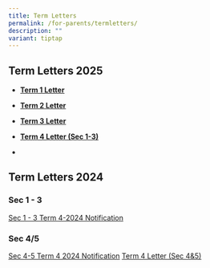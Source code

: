 ```yaml
---
title: Term Letters
permalink: /for-parents/termletters/
description: ""
variant: tiptap
---
```

<h2>Term Letters 2025</h2>
<ul data-tight="true" class="tight">
<li>
<p><strong><a href="/files/Term Letters/2025/Start_of_Sem_1_2025_Letter_w_Term_1_Calendar.pdf" rel="noopener noreferrer nofollow" target="_blank">Term 1 Letter</a></strong>
</p>
</li>
<li>
<p><strong><a href="/files/Term Letters/2025/Term_2_Letter.pdf" rel="noopener noreferrer nofollow" target="_blank">Term 2 Letter</a></strong>
</p>
</li>
<li>
<p><strong><a href="/files/2025_Semester_2_Letter_to_Parents.pdf" rel="noopener nofollow" target="_blank">Term 3 Letter</a></strong>
</p>
</li>
<li>
<p><strong><a href="/files/Term Letters/2025/2025_Term_4_Letter_to_Parents__S1_3_.pdf" rel="noopener nofollow" target="_blank">Term 4 Letter (Sec 1-3)</a></strong>
</p>
</li>
<li>
<p></p>
<p></p>
</li>
</ul>
<h2>Term Letters 2024</h2>
<h3>Sec 1 - 3</h3>
<p><a href="/files/Term Letters/2024/S1_3_Term_4_2024_Notification.pdf" rel="noopener nofollow" target="_blank">Sec 1 - 3 Term 4-2024 Notification</a>
</p>
<p></p>
<h3>Sec 4/5</h3>
<p><a href="/files/Term Letters/2024/S4_5_Term_4_2024_Notification.pdf" rel="noopener nofollow" target="_blank">Sec 4-5 Term 4 2024 Notification</a>
<a href="/files/Term Letters/2025/2025_Term_4_Letter_to_Parents__S4_5_.pdf" rel="noopener nofollow" target="_blank">Term 4 Letter (Sec 4&amp;5)</a>
</p>